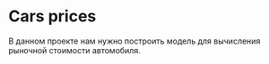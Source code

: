 # Cars prices
В данном проекте нам нужно построить модель для вычисления рыночной стоимости автомобиля. 
